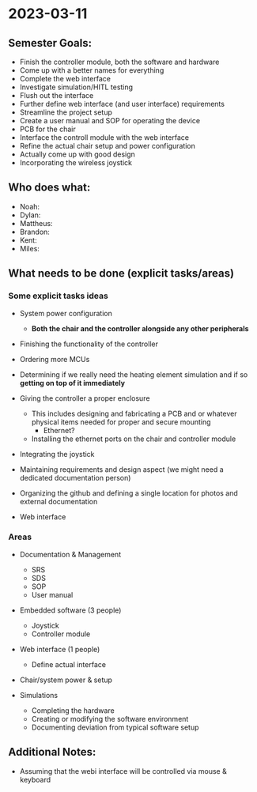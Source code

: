 # 2023-03-11

## Semester Goals:
- Finish the controller module, both the software and hardware
- Come up with a better names for everything
- Complete the web interface
- Investigate simulation/HITL testing
- Flush out the interface
- Further define web interface (and user interface) requirements
- Streamline the project setup 
- Create a user manual and SOP for operating the device
- PCB for the chair
- Interface the controll module with the web interface
- Refine the actual chair setup and power configuration
- Actually come up with good design
- Incorporating the wireless joystick

## Who does what:
- Noah:
- Dylan:
- Mattheus:
- Brandon:
- Kent:
- Miles:

## What needs to be done (explicit tasks/areas)
### Some explicit tasks ideas
- System power configuration
  - **Both the chair and the controller alongside any other peripherals**

- Finishing the functionality of the controller
- Ordering more MCUs
- Determining if we really need the heating element simulation and if so **getting on top of it immediately**
- Giving the controller a proper enclosure
  - This includes designing and fabricating a PCB and or whatever physical items needed for proper and secure mounting
    - Ethernet?
  - Installing the ethernet ports on the chair and controller module
- Integrating the joystick
- Maintaining requirements and design aspect (we might need a dedicated documentation person) 
- Organizing the github and defining a single location for photos and external documentation
- Web interface 

### Areas
- Documentation & Management 
  - SRS
  - SDS
  - SOP
  - User manual

- Embedded software (3 people)
  - Joystick
  - Controller module

- Web interface (1 people)
  - Define actual interface


- Chair/system power & setup

- Simulations
  - Completing the hardware
  - Creating or modifying the software environment
  - Documenting deviation from typical software setup

## Additional Notes:
- Assuming that the webi interface will be controlled via mouse & keyboard